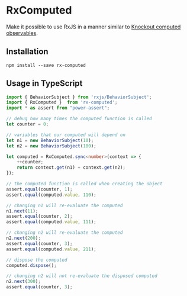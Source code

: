 # RxComputed

Make it possible to use RxJS in a manner similar to [Knockout computed observables](http://knockoutjs.com/documentation/computedObservables.html).

## Installation

`npm install --save rx-computed`

## Usage in TypeScript

```ts
import { BehaviorSubject } from 'rxjs/BehaviorSubject';
import { RxComputed }  from 'rx-computed';
import * as assert from "power-assert";

// debug how many times the computed function is called
let counter = 0;

// variables that our computed will depend on
let n1 = new BehaviorSubject(10);
let n2 = new BehaviorSubject(100);

let computed = RxComputed.sync<number>(context => {
	++counter;
	return context.get(n1) + context.get(n2);
});

// the computed function is called when creating the object
assert.equal(counter, 1);
assert.equal(computed.value, 110);

// changing n1 will re-evaluate the computed
n1.next(11);
assert.equal(counter, 2);
assert.equal(computed.value, 111);

// changing n2 will re-evaluate the computed
n2.next(200);
assert.equal(counter, 3);
assert.equal(computed.value, 211);

// dispose the computed
computed.dispose();

// changing n2 will not re-evaluate the disposed computed
n2.next(300);
assert.equal(counter, 3);
```
